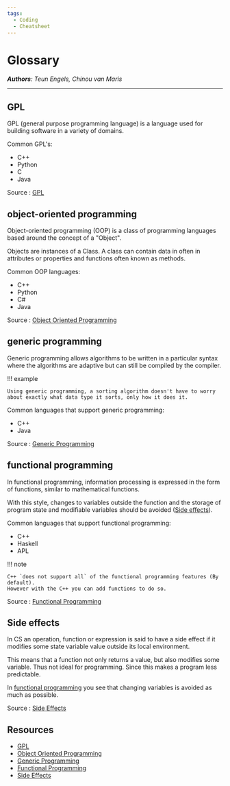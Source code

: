 ```yaml
---
tags:
  - Coding
  - Cheatsheet
---
```


# Glossary

_**Authors**: Teun Engels, Chinou van Maris_

---

## GPL

GPL (general purpose programming language) is a language used for building software in a variety of domains.

Common GPL's:

- C++
- Python
- C
- Java

Source : [GPL](https://en.wikipedia.org/wiki/General-purpose_programming_language)

## object-oriented programming

Object-oriented programming (OOP) is a class of programming languages based around the concept of a "Object".

Objects are instances of a Class. A class can contain data in often in attributes or properties and functions often known as methods.

Common OOP languages:

- C++
- Python
- C#
- Java

Source : [Object Oriented Programming](https://en.wikipedia.org/wiki/Object-oriented_programming)

## generic programming

Generic programming allows algorithms to be written in a particular syntax where the algorithms are adaptive but can still be compiled by the compiler.

!!! example

    Using generic programming, a sorting algorithm doesn't have to worry about exactly what data type it sorts, only how it does it.

Common languages that support generic programming:

- C++
- Java

Source : [Generic Programming](https://en.wikipedia.org/wiki/Generic_programming)

## functional programming

In functional programming, information processing is expressed in the form of functions, similar to mathematical functions.

With this style, changes to variables outside the function and the storage of program state and modifiable variables should be avoided ([Side effects](#side-effects)).

Common languages that support functional programming:

- C++
- Haskell
- APL

!!! note

    C++ `does not support all` of the functional programming features (By default).
    However with the C++ you can add functions to do so.

Source : [Functional Programming](https://en.wikipedia.org/wiki/Functional_programming)

## Side effects

In CS an operation, function or expression is said to have a side effect if it modifies some state variable value outside its local environment.

This means that a function not only returns a value, but also modifies some variable. Thus not ideal for programming. Since this makes a program less predictable.

In [functional programming](#functional-programming) you see that changing variables is avoided as much as possible.

Source : [Side Effects](<https://en.wikipedia.org/wiki/Side_effect_(computer_science)>)

## Resources

- [GPL](https://en.wikipedia.org/wiki/General-purpose_programming_language)
- [Object Oriented Programming](https://en.wikipedia.org/wiki/Object-oriented_programming)
- [Generic Programming](https://en.wikipedia.org/wiki/Generic_programming)
- [Functional Programming](https://en.wikipedia.org/wiki/Functional_programming)
- [Side Effects](<https://en.wikipedia.org/wiki/Side_effect_(computer_science)>)
